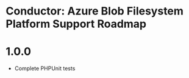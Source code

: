 Conductor: Azure Blob Filesystem Platform Support Roadmap
=======================

# 1.0.0
- Complete PHPUnit tests

